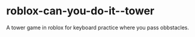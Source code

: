 # roblox-can-you-do-it--tower
A tower game in roblox for keyboard practice where you pass obbstacles.
